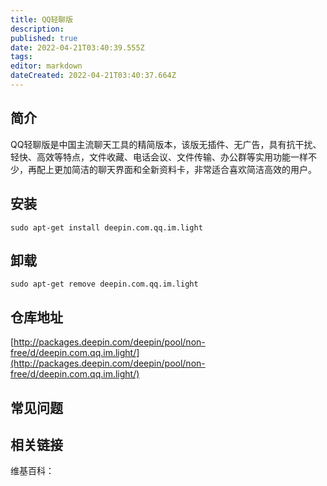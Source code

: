 ```yaml
---
title: QQ轻聊版
description: 
published: true
date: 2022-04-21T03:40:39.555Z
tags: 
editor: markdown
dateCreated: 2022-04-21T03:40:37.664Z
---
```


## 简介

QQ轻聊版是中国主流聊天工具的精简版本，该版无插件、无广告，具有抗干扰、轻快、高效等特点，文件收藏、电话会议、文件传输、办公群等实用功能一样不少，再配上更加简洁的聊天界面和全新资料卡，非常适合喜欢简洁高效的用户。

## 安装

`sudo apt-get install deepin.com.qq.im.light`

## 卸载

`sudo apt-get remove deepin.com.qq.im.light`

## 仓库地址

[http://packages.deepin.com/deepin/pool/non-free/d/deepin.com.qq.im.light/](http://packages.deepin.com/deepin/pool/non-free/d/deepin.com.qq.im.light/)


## 常见问题


## 相关链接

维基百科：